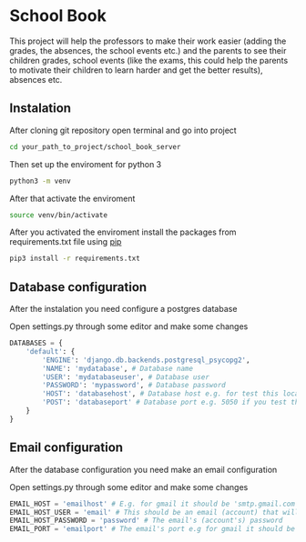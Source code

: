 # School Book
This project will help the professors to make their work easier (adding the grades, the absences, the school events etc.)
and the parents to see their children grades, school events (like the exams, this could help the parents to motivate
their children to learn harder and get the better results), absences etc.

## Instalation
After cloning git repository open terminal and go into project
```bash
cd your_path_to_project/school_book_server
```

Then set up the enviroment for python 3
```bash
python3 -m venv
```

After that activate the enviroment
```bash
source venv/bin/activate
```

After you activated the enviroment install the packages from requirements.txt file using [pip](https://pip.pypa.io/en/stable/)
```bash
pip3 install -r requirements.txt
```

## Database configuration
After the instalation you need configure a postgres database

Open settings.py through some editor and make some changes
```python
DATABASES = {
    'default': {
        'ENGINE': 'django.db.backends.postgresql_psycopg2',
        'NAME': 'mydatabase', # Database name
        'USER': 'mydatabaseuser', # Database user
        'PASSWORD': 'mypassword', # Database password
        'HOST': 'databasehost', # Database host e.g. for test this local you use 'localhost'
        'POST': 'databaseport' # Database port e.g. 5050 if you test this local you don't need port it could be empty ''
    }
}
```

## Email configuration
After the database configuration you need make an email configuration

Open settings.py through some editor and make some changes
```python
EMAIL_HOST = 'emailhost' # E.g. for gmail it should be 'smtp.gmail.com', for the other domains you should find the host on google.
EMAIL_HOST_USER = 'email' # This should be an email (account) that will send the emails to the users
EMAIL_HOST_PASSWORD = 'password' # The email's (account's) password
EMAIL_PORT = 'emailport' # The email's port e.g for gmail it should be '587', for the other domains you should find the ports on google.
```
